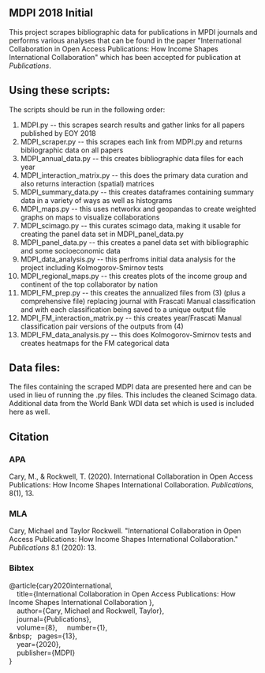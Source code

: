 ## MDPI 2018 Initial

This project scrapes bibliographic data for publications in MPDI journals and performs various analyses that can be found in the paper "International Collaboration in Open Access Publications: How Income Shapes International Collaboration" which has been accepted for publication at *Publications*.

## Using these scripts:

The scripts should be run in the following order:

1. MDPI.py -- this scrapes search results and gather links for all papers published by EOY 2018
2. MDPI_scraper.py -- this scrapes each link from MDPI.py and returns bibliographic data on all papers
3. MDPI_annual_data.py -- this creates bibliographic data files for each year
4. MDPI_interaction_matrix.py -- this does the primary data curation and also returns interaction (spatial) matrices
5. MDPI_summary_data.py -- this creates dataframes containing summary data in a variety of ways as well as histograms
6. MDPI_maps.py -- this uses networkx and geopandas to create weighted graphs on maps to visualize collaborations
7. MDPI_scimago.py -- this curates scimago data, making it usable for creating the panel data set in MDPI_panel_data.py
8. MDPI_panel_data.py -- this creates a panel data set with bibliographic and some socioeconomic data
9. MDPI_data_analysis.py -- this perfroms initial data analysis for the project including Kolmogorov-Smirnov tests
10. MDPI_regional_maps.py -- this creates plots of the income group and continent of the top collaborator by nation
11. MDPI_FM_prep.py -- this creates the annualized files from (3) (plus a comprehensive file) replacing journal with Frascati Manual classification and with each classification being saved to a unique output file
12. MDPI_FM_interaction_matrix.py -- this creates year/Frascati Manual classification pair versions of the outputs from (4)
13. MDPI_FM_data_analysis.py -- this does Kolmogorov-Smirnov tests and creates heatmaps for the FM categorical data

## Data files:

The files containing the scraped MDPI data are presented here and can be used in lieu of running the .py files. This includes the cleaned Scimago data. Additional data from the World Bank WDI data set which is used is included here as well.

## Citation

### APA

Cary, M., & Rockwell, T. (2020). International Collaboration in Open Access Publications: How Income Shapes International Collaboration. *Publications*, 8(1), 13.

### MLA

Cary, Michael and Taylor Rockwell. "International Collaboration in Open Access Publications: How Income Shapes International Collaboration." *Publications* 8.1 (2020): 13.

### Bibtex

@article{cary2020international,\
&nbsp;&nbsp;&nbsp;&nbsp;title={International Collaboration in Open Access Publications: How Income Shapes International Collaboration
},\
&nbsp;&nbsp;&nbsp;&nbsp;author={Cary, Michael and Rockwell, Taylor},\
&nbsp;&nbsp;&nbsp;&nbsp;journal={Publications},\
&nbsp;&nbsp;&nbsp;&nbsp;volume={8},
&nbsp;&nbsp;&nbsp;&nbsp;number={1},\
\&nbsp;&nbsp;&nbsp;&nbsp;pages={13},\
&nbsp;&nbsp;&nbsp;&nbsp;year={2020},\
&nbsp;&nbsp;&nbsp;&nbsp;publisher={MDPI}\
}
